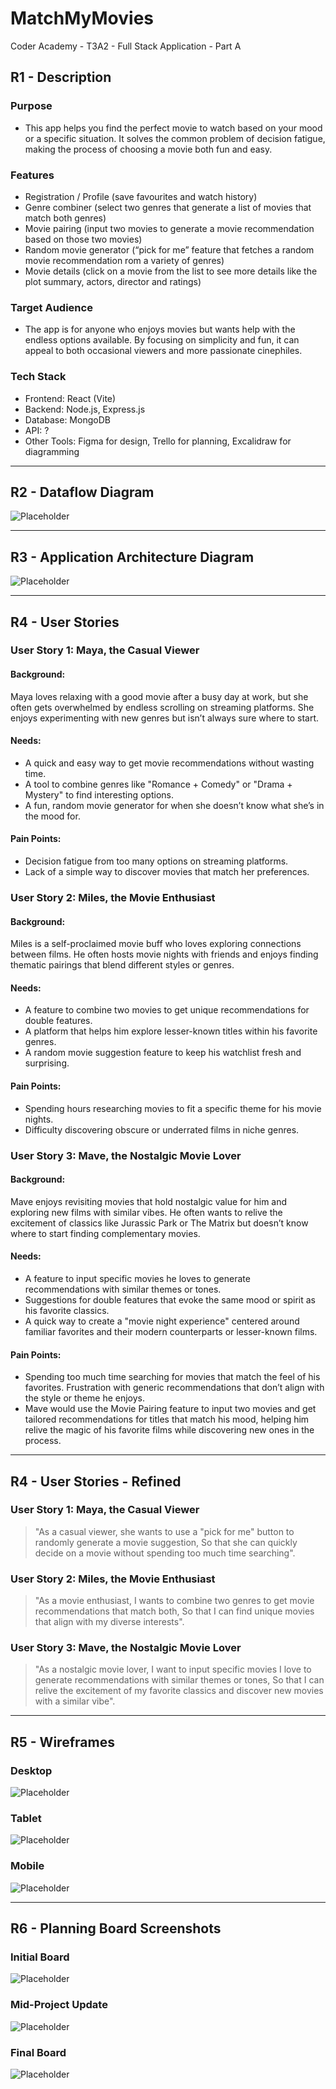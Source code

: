 # MatchMyMovies

Coder Academy - T3A2 - Full Stack Application - Part A

## R1 - Description
### Purpose
- This app helps you find the perfect movie to watch based on your mood or a specific situation. It solves the common problem of decision fatigue, making the process of choosing a movie both fun and easy.

### Features
- Registration / Profile (save favourites and watch history)
- Genre combiner (select two genres that generate a list of movies that match both genres)
- Movie pairing  (input two movies to generate a movie recommendation based on those two movies)
- Random movie generator (“pick for me” feature that fetches a random movie recommendation rom a variety of genres)
- Movie details (click on a movie from the list to see more details like the plot summary, actors, director and ratings)

### Target Audience
- The app is for anyone who enjoys movies but wants help with the endless options available. By focusing on simplicity and fun, it can appeal to both occasional viewers and more passionate cinephiles.

### Tech Stack
- Frontend: React (Vite)
- Backend: Node.js, Express.js
- Database: MongoDB
- API: ?
- Other Tools: Figma for design, Trello for planning, Excalidraw for diagramming

---

## R2 - Dataflow Diagram
![Placeholder](diagrams/dataflow-diagram.png)

---

## R3 - Application Architecture Diagram
![Placeholder](diagrams/architecture-diagram.png)

---

## R4 - User Stories 
### User Story 1: Maya, the Casual Viewer 

#### Background:
Maya loves relaxing with a good movie after a busy day at work, but she often gets overwhelmed by endless scrolling on streaming platforms. She enjoys experimenting with new genres but isn’t always sure where to start.

#### Needs:
- A quick and easy way to get movie recommendations without wasting time.
- A tool to combine genres like "Romance + Comedy" or "Drama + Mystery" to find interesting options.
- A fun, random movie generator for when she doesn’t know what she’s in the mood for.

#### Pain Points:
- Decision fatigue from too many options on streaming platforms.
- Lack of a simple way to discover movies that match her preferences.

### User Story 2: Miles, the Movie Enthusiast

#### Background:
Miles is a self-proclaimed movie buff who loves exploring connections between films. He often hosts movie nights with friends and enjoys finding thematic pairings that blend different styles or genres.

#### Needs:
- A feature to combine two movies to get unique recommendations for double features.
- A platform that helps him explore lesser-known titles within his favorite genres.
- A random movie suggestion feature to keep his watchlist fresh and surprising.

#### Pain Points:
- Spending hours researching movies to fit a specific theme for his movie nights.
- Difficulty discovering obscure or underrated films in niche genres.

### User Story 3: Mave, the Nostalgic Movie Lover 

#### Background:
Mave enjoys revisiting movies that hold nostalgic value for him and exploring new films with similar vibes. He often wants to relive the excitement of classics like Jurassic Park or The Matrix but doesn’t know where to start finding complementary movies.

#### Needs:
- A feature to input specific movies he loves to generate recommendations with similar themes or tones.
- Suggestions for double features that evoke the same mood or spirit as his favorite classics.
- A quick way to create a "movie night experience" centered around familiar favorites and their modern counterparts or lesser-known films.

#### Pain Points:
- Spending too much time searching for movies that match the feel of his favorites.
Frustration with generic recommendations that don’t align with the style or theme he enjoys.
- Mave would use the Movie Pairing feature to input two movies and get tailored recommendations for titles that match his mood, helping him relive the magic of his favorite films while discovering new ones in the process.

---

## R4 - User Stories - Refined 
### User Story 1: Maya, the Casual Viewer 

> "As a casual viewer, she wants to use a "pick for me" button to randomly generate a movie suggestion, So that she can quickly decide on a movie without spending too much time searching".

### User Story 2: Miles, the Movie Enthusiast
> "As a movie enthusiast, I wants to combine two genres to get movie recommendations that match both, So that I can find unique movies that align with my diverse interests".

### User Story 3: Mave, the Nostalgic Movie Lover
> "As a nostalgic movie lover, I want to input specific movies I love to generate recommendations with similar themes or tones, So that I can relive the excitement of my favorite classics and discover new movies with a similar vibe".

---

## R5 - Wireframes
### Desktop
![Placeholder](wireframes/desktop-wireframe.png)

### Tablet
![Placeholder](wireframes/tablet-wireframe.png)

### Mobile
![Placeholder](wireframes/mobile-wireframe.png)

---

## R6 - Planning Board Screenshots
### Initial Board
![Placeholder](planning/board-initial.png)

### Mid-Project Update
![Placeholder](planning/board-mid.png)

### Final Board
![Placeholder](planning/board-final.png)

